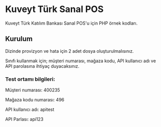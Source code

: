 # Kuveyt Türk Sanal POS
Kuveyt Türk Katılım Bankası Sanal POS'u için PHP örnek kodları.

## Kurulum
Dizinde provizyon ve hata için 2 adet dosya oluşturulmalısınız.

Sınıfı kullanmak için; müşteri numarası, mağaza kodu, API kullanıcı adı ve API parolasına ihtiyaç duyacaksınız.

### Test ortamı bilgileri:

Müşteri numarası: 400235

Mağaza kodu numarası: 496

API kullanıcı adı: apitest

API Parlası: api123
